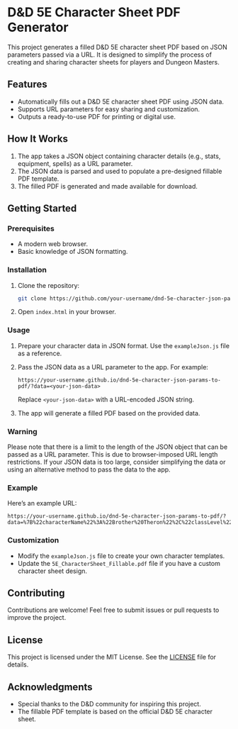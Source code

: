 # D&D 5E Character Sheet PDF Generator

This project generates a filled D&D 5E character sheet PDF based on JSON parameters passed via a URL. It is designed to simplify the process of creating and sharing character sheets for players and Dungeon Masters.

## Features

- Automatically fills out a D&D 5E character sheet PDF using JSON data.
- Supports URL parameters for easy sharing and customization.
- Outputs a ready-to-use PDF for printing or digital use.

## How It Works

1. The app takes a JSON object containing character details (e.g., stats, equipment, spells) as a URL parameter.
2. The JSON data is parsed and used to populate a pre-designed fillable PDF template.
3. The filled PDF is generated and made available for download.

## Getting Started

### Prerequisites

- A modern web browser.
- Basic knowledge of JSON formatting.

### Installation

1. Clone the repository:
   ```bash
   git clone https://github.com/your-username/dnd-5e-character-json-params-to-pdf.git
   ```
2. Open `index.html` in your browser.

### Usage

1. Prepare your character data in JSON format. Use the `exampleJson.js` file as a reference.
2. Pass the JSON data as a URL parameter to the app. For example:
   ```
   https://your-username.github.io/dnd-5e-character-json-params-to-pdf/?data=<your-json-data>
   ```
   Replace `<your-json-data>` with a URL-encoded JSON string.

3. The app will generate a filled PDF based on the provided data.

### Warning

Please note that there is a limit to the length of the JSON object that can be passed as a URL parameter. This is due to browser-imposed URL length restrictions. If your JSON data is too large, consider simplifying the data or using an alternative method to pass the data to the app.

### Example

Here’s an example URL:
```
https://your-username.github.io/dnd-5e-character-json-params-to-pdf/?data=%7B%22characterName%22%3A%22Brother%20Theron%22%2C%22classLevel%22%3A%22Cleric%201%22%2C%22race%22%3A%22Human%22%2C%22alignment%22%3A%22Lawful%20Good%22%7D
```

### Customization

- Modify the `exampleJson.js` file to create your own character templates.
- Update the `5E_CharacterSheet_Fillable.pdf` file if you have a custom character sheet design.

## Contributing

Contributions are welcome! Feel free to submit issues or pull requests to improve the project.

## License

This project is licensed under the MIT License. See the [LICENSE](LICENSE) file for details.

## Acknowledgments

- Special thanks to the D&D community for inspiring this project.
- The fillable PDF template is based on the official D&D 5E character sheet.